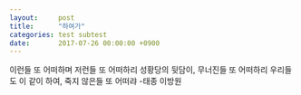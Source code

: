 ```yaml
---
layout:     post
title:      "하여가"
categories: test subtest
date:       2017-07-26 00:00:00 +0900
---
```


이런들 또 어떠하며 저런들 또 어떠하리
성황당의 뒷담이, 무너진들 또 어떠하리
우리들도 이 같이 하여, 죽지 않은들 또 어떠랴
-태종 이방원